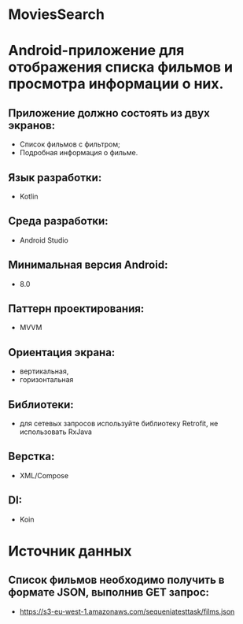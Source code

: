# MoviesSearch
# Android-приложение для отображения списка фильмов и просмотра информации о них.
## Приложение должно состоять из двух экранов:
- Список фильмов с фильтром;
- Подробная информация о фильме.

## Язык разработки: 
- Kotlin
## Среда разработки:  
- Android Studio
## Минимальная версия Android:  
- 8.0
## Паттерн проектирования:  
- MVVM 
## Ориентация экрана:  
- вертикальная,  
- горизонтальная
## Библиотеки:  
- для сетевых запросов используйте библиотеку Retrofit, не использовать RxJava
## Верстка:  
- XML/Compose
## DI:  
- Koin
# Источник данных
## Список фильмов необходимо получить в формате JSON, выполнив GET запрос: 
- https://s3-eu-west-1.amazonaws.com/sequeniatesttask/films.json
